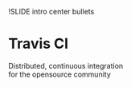 !SLIDE intro center bullets
# Travis CI
Distributed, continuous integration<br/>for the opensource community

